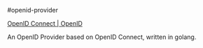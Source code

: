 #openid-provider

[OpenID Connect | OpenID](http://openid.net/connect/)

An OpenID Provider based on OpenID Connect, written in golang.
